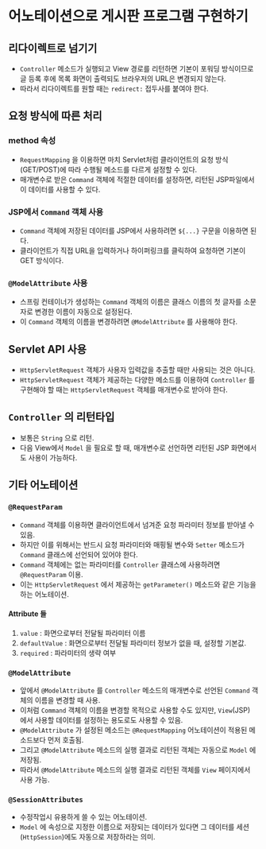 # 어노테이션으로 게시판 프로그램 구현하기

## 리다이렉트로 넘기기

* `Controller` 메소드가 실행되고 View 경로를 리턴하면 기본이 포워딩 방식이므로 글 등록 후에 목록 화면이 출력되도 브라우저의 URL은 변경되지 않는다.
* 따라서 리다이렉트를 원할 때는 `redirect:` 접두사를 붙여야 한다.

## 요청 방식에 따른 처리

### method 속성

* `RequestMapping` 을 이용하면 마치 Servlet처럼 클라이언트의 요청 방식(GET/POST)에 따라 수행될 메소드를 다르게 설정할 수 있다.
* 매개변수로 받은 `Command` 객체에 적절한 데이터를 설정하면, 리턴된 JSP파일에서 이 데이터를 사용할 수 있다.

### JSP에서 `Command` 객체 사용

* `Command` 객체에 저장된 데이터를 JSP에서 사용하려면 `${...}` 구문을 이용하면 된다.
* 클라이언트가 직접 URL을 입력하거나 하이퍼링크를 클릭하여 요청하면 기본이 GET 방식이다.

### `@ModelAttribute` 사용

* 스프링 컨테이너가 생성하는 `Command` 객체의 이름은 클래스 이름의 첫 글자를 소문자로 변경한 이름이 자동으로 설정된다.
* 이 `Command` 객체의 이름을 변경하려면 `@ModelAttribute` 를 사용해야 한다.

## Servlet API 사용

* `HttpServletRequest` 객체가 사용자 입력값을 추출할 때만 사용되는 것은 아니다.
* `HttpServletRequest` 객체가 제공하는 다양한 메소드를 이용하여 `Controller` 를 구현해야 할 때는 `HttpServletRequest` 객체를 매개변수로 받아야 한다.

## `Controller` 의 리턴타입

* 보통은 `String` 으로 리턴.
* 다음 View에서 `Model` 을 필요로 할 때, 매개변수로 선언하면 리턴된 JSP 화면에서도 사용이 가능하다.

## 기타 어노테이션

### `@RequestParam`

* `Command` 객체를 이용하면 클라이언트에서 넘겨준 요청 파라미터 정보를 받아낼 수 있음.
* 하지만 이를 위해서는 반드시 요청 파라미터와 매핑될 변수와 `Setter` 메소드가 `Command` 클래스에 선언되어 있어야 한다.
* `Command` 객체에는 없는 파라미터를 `Controller` 클래스에 사용하려면 `@RequestParam` 이용.
* 이는 `HttpServletRequest` 에서 제공하는 `getParameter()` 메소드와 같은 기능을 하는 어노테이션.

#### Attribute 들

1. `value` : 화면으로부터 전달될 파라미터 이름
2. `defaultValue` : 화면으로부터 전달될 파라미터 정보가 없을 때, 설정할 기본값.
3. `required` : 파라미터의 생략 여부

### `@ModelAttribute`

* 앞에서 `@ModelAttribute` 를 `Controller` 메소드의 매개변수로 선언된 `Command` 객체의 이름을 변경할 때 사용.
* 이처럼 `Command` 객체의 이름을 변경할 목적으로 사용할 수도 있지만, `View`(JSP) 에서  사용할 데이터를 설정하는 용도로도 사용할 수 있음.
* `@ModelAttribute` 가 설정된 메소드는 `@RequestMapping` 어노테이션이 적용된 메소드보다 먼저 호출됨.
* 그리고 `@ModelAttribute` 메소드의 실행 결과로 리턴된 객체는 자동으로 `Model` 에 저장됨.
* 따라서 `@ModelAttribute` 메소드의 실행 결과로 리턴된 객체를 `View` 페이지에서 사용 가능.

### `@SessionAttributes`

* 수정작업시 유용하게 쓸 수 있는 어노테이션.
* `Model` 에 속성으로 지정한 이름으로 저장되는 데이터가 있다면 그 데이터를 세션(`HttpSession`)에도 자동으로 저장하라는 의미.
